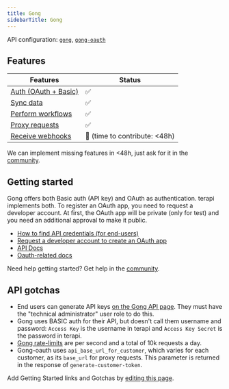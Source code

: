 ```yaml
---
title: Gong  
sidebarTitle: Gong  
---
```


API configuration: [`gong`](https://terapi.dev/providers.yaml), [`gong-oauth`](https://terapi.dev/providers.yaml)

## Features

| Features | Status |
| - | - |
| [Auth (OAuth + Basic)](/integrate/guides/authorize-an-api) | ✅ |
| [Sync data](/integrate/guides/sync-data-from-an-api) | ✅ |
| [Perform workflows](/integrate/guides/perform-workflows-with-an-api) | ✅ |
| [Proxy requests](/integrate/guides/proxy-requests-to-an-api) | ✅ |
| [Receive webhooks](/integrate/guides/receive-webhooks-from-an-api) | 🚫 (time to contribute: &lt;48h) |

We can implement missing features in &lt;48h, just ask for it in the [community](#).

## Getting started

Gong offers both Basic auth (API key) and OAuth as authentication. terapi implements both. To register an OAuth app, you need to request a developer account. At first, the OAuth app will be private (only for test) and you need an additional approval to make it public.

-   [How to find API credentials (for end-users)](https://help.gong.io/hc/en-us/articles/360042449451-Receive-access-to-the-API)
-   [Request a developer account to create an OAuth app](https://app.gong.io/welcome/developer/sign-up)
-   [API Docs](https://app.gong.io/settings/api/documentation#overview)
-   [Oauth-related docs](https://help.gong.io/hc/en-us/articles/13944551222157-Create-an-app-for-Gong)

Need help getting started? Get help in the [community](#).

## API gotchas

- End users can generate API keys [on the Gong API page](https://app.gong.io/company/api). They must have the "technical administrator" user role to do this.
- Gong uses BASIC auth for their API, but doesn't call them username and password: `Access Key` is the username in terapi and `Access Key Secret` is the password in terapi.
- [Gong rate-limits](https://app.gong.io/settings/api/documentation#overview) are per second and a total of 10k requests a day.
- Gong-oauth uses `api_base_url_for_customer`, which varies for each customer, as its `base_url` for proxy requests. This parameter is returned in the response of `generate-customer-token`.

Add Getting Started links and Gotchas by [editing this page](#).

